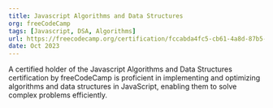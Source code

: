 ```yaml
---
title: Javascript Algorithms and Data Structures
org: freeCodeCamp
tags: [Javascript, DSA, Algorithms]
url: https://freecodecamp.org/certification/fccabda4fc5-cb61-4a8d-87b5-861b0ef7d780/javascript-algorithms-and-data-structures
date: Oct 2023
---
```

A certified holder of the Javascript Algorithms and Data Structures certification by freeCodeCamp is proficient in implementing and optimizing algorithms and data structures in JavaScript, enabling them to solve complex problems efficiently.